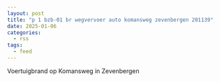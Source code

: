 ```yaml
---
layout: post
title: "p 1 bzb-01 br wegvervoer auto komansweg zevenbergen 201139"
date: 2025-01-06
categories: 
  - rss
tags: 
  - feed
---
```


Voertuigbrand op Komansweg in Zevenbergen
